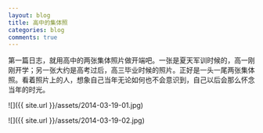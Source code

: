 ```yaml
---
layout: blog
title: 高中的集体照
categories: blog
comments: true
---
```


第一篇日志，就用高中的两张集体照片做开端吧。一张是夏天军训时候的，高一刚刚开学；另一张大约是高考过后，高三毕业时候的照片。正好是一头一尾两张集体照。看着照片上的人，想象自己当年无论如何也不会意识到，自己以后会那么怀念当年的时光。

![]({{ site.url }}/assets/2014-03-19-01.jpg)

![]({{ site.url }}/assets/2014-03-19-02.jpg)